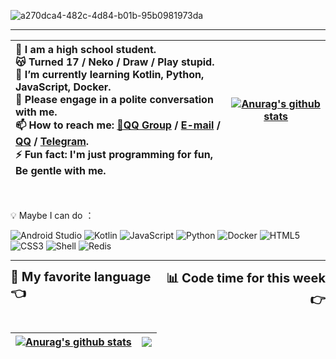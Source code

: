 ![a270dca4-482c-4d84-b01b-95b0981973da](https://github.com/CikeyQi/CikeyQi/assets/61369914/3e72066d-58b6-4eb5-9c7a-ac6630053d51)

---


|  🔭 I am a high school student. <br>  😽 Turned 17 / Neko / Draw / Play stupid. <br>  🌱 I’m currently learning Kotlin, Python, JavaScript, Docker. <br>  💬 Please engage in a polite conversation with me. <br>  📫 How to reach me: [🌟QQ Group](http://qm.qq.com/cgi-bin/qm/qr?_wv=1027&k=Sn3QIF1_An0ZpMajPYoGLavfKye8YM_R&authKey=mab3w88lhYXK6ZiLLrvvSVp8XmbY%2F%2FxjWevIrY6quqM0YXImFwlJhnVytd8HUeCu&noverify=0&group_code=551081559) / [E-mail](mailto:3146312184@qq.com) / [QQ](https://qm.qq.com/q/YzePtrFeQE) / [Telegram](https://t.me/Sumoqi). <br>  ⚡ Fun fact: I'm just programming for fun, Be gentle with me. | <a href="https://github.com/CikeyQi"><img align="center" src="https://github-readme-stats.vercel.app/api?username=CikeyQi&show_icons=true&theme=radical)&hide_border=true" alt="Anurag's github stats" /></a> |
| :------ | :----: |

<br>

 💡 Maybe I can do ：

![Android Studio](https://img.shields.io/static/v1?style=for-the-badge&message=Android+Studio&color=222222&logo=Android+Studio&logoColor=3DDC84&label=)
![Kotlin](https://img.shields.io/static/v1?style=for-the-badge&message=Kotlin&color=7F52FF&logo=Kotlin&logoColor=FFFFFF&label=)
![JavaScript](https://img.shields.io/static/v1?style=for-the-badge&message=JavaScript&color=222222&logo=JavaScript&logoColor=F7DF1E&label=)
![Python](https://img.shields.io/static/v1?style=for-the-badge&message=Python&color=3776AB&logo=Python&logoColor=FFFFFF&label=)
![Docker](https://img.shields.io/static/v1?style=for-the-badge&message=Docker&color=2496ED&logo=Docker&logoColor=FFFFFF&label=)
![HTML5](https://img.shields.io/static/v1?style=for-the-badge&message=HTML5&color=E34F26&logo=HTML5&logoColor=FFFFFF&label=)
![CSS3](https://img.shields.io/static/v1?style=for-the-badge&message=CSS3&color=1572B6&logo=CSS3&logoColor=FFFFFF&label=)
![Shell](https://img.shields.io/static/v1?style=for-the-badge&message=Shell&color=222222&logo=Shell&logoColor=FFD500&label=)
![Redis](https://img.shields.io/static/v1?style=for-the-badge&message=Redis&color=DC382D&logo=Redis&logoColor=FFFFFF&label=)

---

<div style="display: flex; justify-content: space-between;">
    <div style="text-align: left;"><span style="font-size: 20px;"><b>📓 My favorite language👈<b></span></div>
    <div style="text-align: right;"><span style="font-size: 20px;"><b>📊 Code time for this week👉<b></span></div>
</div>

<br>


| <a href="https://github.com/CikeyQi"><img align="center" src="https://github-readme-stats.vercel.app/api/top-langs/?username=CikeyQi&layout=compact&hide_border=true" alt="Anurag's github stats" /></a> | <a href="https://github.com/CikeyQi"><img align="center" src="https://github-readme-stats.vercel.app/api/wakatime?username=CikeyQi&layout=compact&hide_border=true" /></a> |
| ------------- | ------------- |
